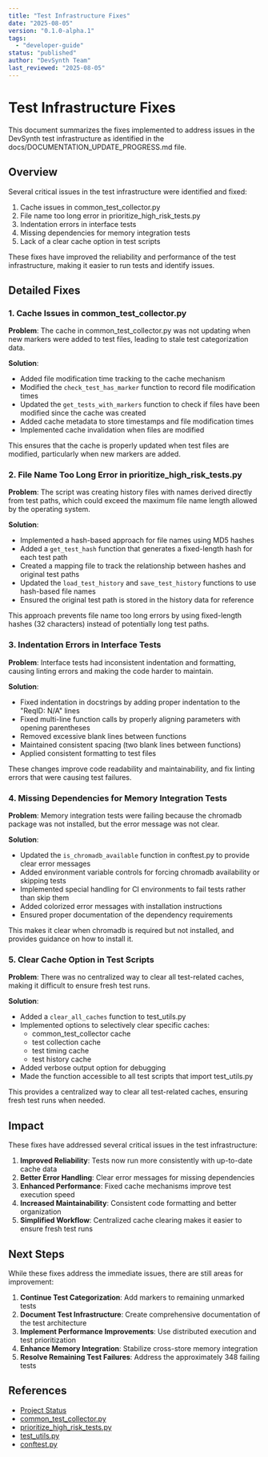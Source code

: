 ```yaml
---
title: "Test Infrastructure Fixes"
date: "2025-08-05"
version: "0.1.0-alpha.1"
tags:
  - "developer-guide"
status: "published"
author: "DevSynth Team"
last_reviewed: "2025-08-05"
---
```


# Test Infrastructure Fixes

This document summarizes the fixes implemented to address issues in the DevSynth test infrastructure as identified in the docs/DOCUMENTATION_UPDATE_PROGRESS.md file.

## Overview

Several critical issues in the test infrastructure were identified and fixed:

1. Cache issues in common_test_collector.py
2. File name too long error in prioritize_high_risk_tests.py
3. Indentation errors in interface tests
4. Missing dependencies for memory integration tests
5. Lack of a clear cache option in test scripts

These fixes have improved the reliability and performance of the test infrastructure, making it easier to run tests and identify issues.

## Detailed Fixes

### 1. Cache Issues in common_test_collector.py

**Problem**: The cache in common_test_collector.py was not updating when new markers were added to test files, leading to stale test categorization data.

**Solution**: 
- Added file modification time tracking to the cache mechanism
- Modified the `check_test_has_marker` function to record file modification times
- Updated the `get_tests_with_markers` function to check if files have been modified since the cache was created
- Added cache metadata to store timestamps and file modification times
- Implemented cache invalidation when files are modified

This ensures that the cache is properly updated when test files are modified, particularly when new markers are added.

### 2. File Name Too Long Error in prioritize_high_risk_tests.py

**Problem**: The script was creating history files with names derived directly from test paths, which could exceed the maximum file name length allowed by the operating system.

**Solution**:
- Implemented a hash-based approach for file names using MD5 hashes
- Added a `get_test_hash` function that generates a fixed-length hash for each test path
- Created a mapping file to track the relationship between hashes and original test paths
- Updated the `load_test_history` and `save_test_history` functions to use hash-based file names
- Ensured the original test path is stored in the history data for reference

This approach prevents file name too long errors by using fixed-length hashes (32 characters) instead of potentially long test paths.

### 3. Indentation Errors in Interface Tests

**Problem**: Interface tests had inconsistent indentation and formatting, causing linting errors and making the code harder to maintain.

**Solution**:
- Fixed indentation in docstrings by adding proper indentation to the "ReqID: N/A" lines
- Fixed multi-line function calls by properly aligning parameters with opening parentheses
- Removed excessive blank lines between functions
- Maintained consistent spacing (two blank lines between functions)
- Applied consistent formatting to test files

These changes improve code readability and maintainability, and fix linting errors that were causing test failures.

### 4. Missing Dependencies for Memory Integration Tests

**Problem**: Memory integration tests were failing because the chromadb package was not installed, but the error message was not clear.

**Solution**:
- Updated the `is_chromadb_available` function in conftest.py to provide clear error messages
- Added environment variable controls for forcing chromadb availability or skipping tests
- Implemented special handling for CI environments to fail tests rather than skip them
- Added colorized error messages with installation instructions
- Ensured proper documentation of the dependency requirements

This makes it clear when chromadb is required but not installed, and provides guidance on how to install it.

### 5. Clear Cache Option in Test Scripts

**Problem**: There was no centralized way to clear all test-related caches, making it difficult to ensure fresh test runs.

**Solution**:
- Added a `clear_all_caches` function to test_utils.py
- Implemented options to selectively clear specific caches:
  - common_test_collector cache
  - test collection cache
  - test timing cache
  - test history cache
- Added verbose output option for debugging
- Made the function accessible to all test scripts that import test_utils.py

This provides a centralized way to clear all test-related caches, ensuring fresh test runs when needed.

## Impact

These fixes have addressed several critical issues in the test infrastructure:

1. **Improved Reliability**: Tests now run more consistently with up-to-date cache data
2. **Better Error Handling**: Clear error messages for missing dependencies
3. **Enhanced Performance**: Fixed cache mechanisms improve test execution speed
4. **Increased Maintainability**: Consistent code formatting and better organization
5. **Simplified Workflow**: Centralized cache clearing makes it easier to ensure fresh test runs

## Next Steps

While these fixes address the immediate issues, there are still areas for improvement:

1. **Continue Test Categorization**: Add markers to remaining unmarked tests
2. **Document Test Infrastructure**: Create comprehensive documentation of the test architecture
3. **Implement Performance Improvements**: Use distributed execution and test prioritization
4. **Enhance Memory Integration**: Stabilize cross-store memory integration
5. **Resolve Remaining Test Failures**: Address the approximately 348 failing tests

## References

- [Project Status](/docs/implementation/project_status.md)
- [common_test_collector.py](/scripts/common_test_collector.py)
- [prioritize_high_risk_tests.py](/scripts/prioritize_high_risk_tests.py)
- [test_utils.py](/scripts/test_utils.py)
- [conftest.py](/tests/conftest.py)